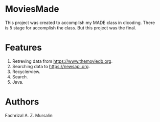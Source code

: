 # MoviesMade
This project was created to accomplish my MADE class in dicoding. There is 5 stage for accomplish the class. But this project was the final. 

# Features
1. Retreving data from https://www.themoviedb.org.
2. Searching data to https://newsapi.org.
3. Recyclerview.
4. Search.
5. Java.

# Authors
Fachrizal A. Z. Mursalin
